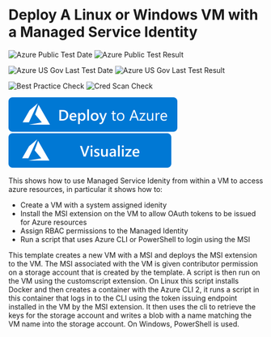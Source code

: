 # Deploy A Linux or Windows VM with a Managed Service Identity

![Azure Public Test Date](https://azurequickstartsservice.blob.core.windows.net/badges/201-vm-msi/PublicLastTestDate.svg)
![Azure Public Test Result](https://azurequickstartsservice.blob.core.windows.net/badges/201-vm-msi/PublicDeployment.svg)

![Azure US Gov Last Test Date](https://azurequickstartsservice.blob.core.windows.net/badges/201-vm-msi/FairfaxLastTestDate.svg)
![Azure US Gov Last Test Result](https://azurequickstartsservice.blob.core.windows.net/badges/201-vm-msi/FairfaxDeployment.svg)

![Best Practice Check](https://azurequickstartsservice.blob.core.windows.net/badges/201-vm-msi/BestPracticeResult.svg)
![Cred Scan Check](https://azurequickstartsservice.blob.core.windows.net/badges/201-vm-msi/CredScanResult.svg)

[![Deploy To Azure](https://raw.githubusercontent.com/Azure/azure-quickstart-templates/master/1-CONTRIBUTION-GUIDE/images/deploytoazure.svg?sanitize=true)]("https://portal.azure.com/#create/Microsoft.Template/uri/https%3A%2F%2Fraw.githubusercontent.com%2FAzure%2Fazure-quickstart-templates%2Fmaster%2F201-vm-msi%2Fazuredeploy.json")  [![Visualize](https://raw.githubusercontent.com/Azure/azure-quickstart-templates/master/1-CONTRIBUTION-GUIDE/images/visualizebutton.svg?sanitize=true)]("http://armviz.io/#/?load=https%3A%2F%2Fraw.githubusercontent.com%2FAzure%2Fazure-quickstart-templates%2Fmaster%2F201-vm-msi%2Fazuredeploy.json")
    


This shows how to use Managed Service Idenity from within a VM to access azure resources, in particular it shows how to:

- Create a VM with a system assigned idenity
- Install the MSI extension on the VM to allow OAuth tokens to be issued for Azure resources
- Assign RBAC permissions to the Managed Identity
- Run a script that uses Azure CLI or PowerShell to login using the MSI

This template creates a new VM with a MSI and deploys the MSI extension to the VM. The MSI associated with the VM is given contributor permission on a storage account that is created by the template. A script is then run on the VM using the customscript extension.  On Linux this script installs Docker and then creates a container with the Azure CLI 2, it runs a script in this container that logs in to the CLI using the token issuing endpoint installed in the VM by the MSI extension. It then uses the cli to retrieve the keys for the storage account and writes a blob with a name matching the VM name into the storage account.  On Windows, PowerShell is used.

